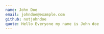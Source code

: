 ```yaml
---
name: John Doe
email: johndoe@example.com
github: notjohndoe
quote: Hello Everyone my name is John doe
---
```


